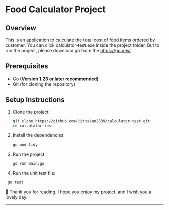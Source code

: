 # Food Calculator Project

## Overview

This is an application to calculate the total cost of food items ordered by customer. You can click calculator-test.exe inside the project folder. But to run the project, please download go from the https://go.dev/.

## Prerequisites

- [Go](https://go.dev/) **(Version 1.23 or later recommended)**
- Git (for cloning the repository)

## Setup Instructions

1. Clone the project:

   ```bash
   git clone https://github.com/jittakan2539/calculator-test.git
   cd calculator-test
   ```

2. Install the dependencies:

   ```bash
   go mod tidy
   ```

3. Run the project:

   ```bash
   go run main.go
   ```

4. Run the unit test file:

  ```bash
   go test
   ```

🎈 Thank you for reading. I hope you enjoy my project, and I wish you a lovely day.

---
